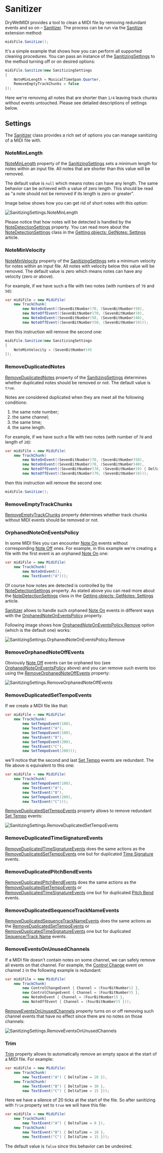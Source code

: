 ﻿---
uid: a_sanitizer
---

# Sanitizer

DryWetMIDI provides a tool to clean a MIDI file by removing redundant events and so on – [Sanitizer](xref:Melanchall.DryWetMidi.Tools.Sanitizer). The process can be run via the [Sanitize](xref:Melanchall.DryWetMidi.Tools.Sanitizer.Sanitize*) extension method:

```csharp
midiFile.Sanitize();
```

It's a simple example that shows how you can perform all supported cleaning procedures. You can pass an instance of the [SanitizingSettings](xref:Melanchall.DryWetMidi.Tools.SanitizingSettings) to the method turning off or on desired options:

```csharp
midiFile.Sanitize(new SanitizingSettings
{
    NoteMinLength = MusicalTimeSpan.Quarter,
    RemoveEmptyTrackChunks = false
});
```

Here we're removing all notes that are shorter than `1/4` leaving track chunks without events untouched. Please see detailed descriptions of settings below.

## Settings

The [Sanitizer](xref:Melanchall.DryWetMidi.Tools.Sanitizer) class provides a rich set of options you can manage sanitizing of a MIDI file with.

### NoteMinLength

[NoteMinLength](xref:Melanchall.DryWetMidi.Tools.SanitizingSettings.NoteMinLength) property of the [SanitizingSettings](xref:Melanchall.DryWetMidi.Tools.SanitizingSettings) sets a minimum length for notes within an input file. All notes that are shorter than this value will be removed.

The default value is `null` which means notes can have any length. The same behavior can be achieved with a value of zero length. This should be read as "a note should not be removed if its length is zero or greater".

Image below shows how you can get rid of short notes with this option:

![SanitizingSettings.NoteMinLength](images/Sanitizer/NoteMinLength.png)

Please notice that how notes will be detected is handled by the [NoteDetectionSettings](xref:Melanchall.DryWetMidi.Tools.SanitizingSettings.NoteDetectionSettings) property. You can read more about the [NoteDetectionSettings](xref:Melanchall.DryWetMidi.Interaction.NoteDetectionSettings) class in the [Getting objects: GetNotes: Settings](xref:a_getting_objects#settings) article.

### NoteMinVelocity

[NoteMinVelocity](xref:Melanchall.DryWetMidi.Tools.SanitizingSettings.NoteMinVelocity) property of the [SanitizingSettings](xref:Melanchall.DryWetMidi.Tools.SanitizingSettings) sets a minimum velocity for notes within an input file. All notes with velocity below this value will be removed. The default value is zero which means notes can have any velocity (zero or above).

For example, if we have such a file with two notes (with numbers of `70` and `50`):

```csharp
var midiFile = new MidiFile(
    new TrackChunk(
        new NoteOnEvent((SevenBitNumber)70, (SevenBitNumber)50),
        new NoteOffEvent((SevenBitNumber)70, (SevenBitNumber)0),
        new NoteOnEvent((SevenBitNumber)50, (SevenBitNumber)40),
        new NoteOffEvent((SevenBitNumber)50, (SevenBitNumber)0)));
```

then this instruction will remove the second one:

```csharp
midiFile.Sanitize(new SanitizingSettings
{
    NoteMinVelocity = (SevenBitNumber)45
});
```

### RemoveDuplicatedNotes

[RemoveDuplicatedNotes](xref:Melanchall.DryWetMidi.Tools.SanitizingSettings.RemoveDuplicatedNotes) property of the [SanitizingSettings](xref:Melanchall.DryWetMidi.Tools.SanitizingSettings) determines whether duplicated notes should be removed or not. The default value is `true`.

Notes are considered duplicated when they are meet all the following conditions:

1. the same note number;
2. the same channel;
3. the same time;
4. the same length.

For example, if we have such a file with two notes (with number of `70` and length of `20`):

```csharp
var midiFile = new MidiFile(
    new TrackChunk(
        new NoteOnEvent((SevenBitNumber)70, (SevenBitNumber)50),
        new NoteOnEvent((SevenBitNumber)70, (SevenBitNumber)40),
        new NoteOffEvent((SevenBitNumber)70, (SevenBitNumber)0) { DeltaTime = 20 },
        new NoteOffEvent((SevenBitNumber)70, (SevenBitNumber)0)));
```

then this instruction will remove the second one:

```csharp
midiFile.Sanitize();
```

### RemoveEmptyTrackChunks

[RemoveEmptyTrackChunks](xref:Melanchall.DryWetMidi.Tools.SanitizingSettings.RemoveEmptyTrackChunks) property determines whether track chunks without MIDI events should be removed or not.

### OrphanedNoteOnEventsPolicy

In some MIDI files you can encounter [Note On](xref:Melanchall.DryWetMidi.Core.NoteOnEvent) events without corresponding [Note Off](xref:Melanchall.DryWetMidi.Core.NoteOffEvent) ones. For example, in this example we're creating a file with the first event is an orphaned [Note On](xref:Melanchall.DryWetMidi.Core.NoteOnEvent) one:

```csharp
var midiFile = new MidiFile(
    new TrackChunk(
        new NoteOnEvent(),
        new TextEvent("A")));
```

Of course how notes are detected is controlled by the [NoteDetectionSettings](xref:Melanchall.DryWetMidi.Tools.SanitizingSettings.NoteDetectionSettings) property. As stated above you can read more about the [NoteDetectionSettings](xref:Melanchall.DryWetMidi.Interaction.NoteDetectionSettings) class in the [Getting objects: GetNotes: Settings](xref:a_getting_objects#settings) article.

[Sanitizer](xref:Melanchall.DryWetMidi.Tools.Sanitizer) allows to handle such orphaned [Note On](xref:Melanchall.DryWetMidi.Core.NoteOnEvent) events in different ways with the [OrphanedNoteOnEventsPolicy](xref:Melanchall.DryWetMidi.Tools.SanitizingSettings.OrphanedNoteOnEventsPolicy) property.

Following image shows how [OrphanedNoteOnEventsPolicy.Remove](xref:Melanchall.DryWetMidi.Tools.OrphanedNoteOnEventsPolicy.Remove) option (which is the default one) works:

![SanitizingSettings.OrphanedNoteOnEventsPolicy.Remove](images/Sanitizer/OrphanedNoteOnEvents_Remove.png)

### RemoveOrphanedNoteOffEvents

Obviously [Note Off](xref:Melanchall.DryWetMidi.Core.NoteOffEvent) events can be orphaned too (see [OrphanedNoteOnEventsPolicy](#orphanednoteoneventspolicy) above) and you can remove such events too using the [RemoveOrphanedNoteOffEvents](xref:Melanchall.DryWetMidi.Tools.SanitizingSettings.RemoveOrphanedNoteOffEvents) property:

![SanitizingSettings.RemoveOrphanedNoteOffEvents](images/Sanitizer/RemoveOrphanedNoteOffEvents.png)

### RemoveDuplicatedSetTempoEvents

If we create a MIDI file like that:

```csharp
var midiFile = new MidiFile(
    new TrackChunk(
        new SetTempoEvent(100),
        new TextEvent("A"),
        new SetTempoEvent(100),
        new TextEvent("B"),
        new SetTempoEvent(200),
        new TextEvent("C"),
        new SetTempoEvent(200)));
```

we'll notice that the second and last [Set Tempo](xref:Melanchall.DryWetMidi.Core.SetTempoEvent) events are redundant. The file above is equivalent to this one:

```csharp
var midiFile = new MidiFile(
    new TrackChunk(
        new SetTempoEvent(100),
        new TextEvent("A"),
        new TextEvent("B"),
        new SetTempoEvent(200),
        new TextEvent("C")));
```

[RemoveDuplicatedSetTempoEvents](xref:Melanchall.DryWetMidi.Tools.SanitizingSettings.RemoveDuplicatedSetTempoEvents) property allows to remove redundant [Set Tempo](xref:Melanchall.DryWetMidi.Core.SetTempoEvent) events:

![SanitizingSettings.RemoveDuplicatedSetTempoEvents](images/Sanitizer/RemoveDuplicatedSetTempoEvents.png)

### RemoveDuplicatedTimeSignatureEvents

[RemoveDuplicatedTimeSignatureEvents](xref:Melanchall.DryWetMidi.Tools.SanitizingSettings.RemoveDuplicatedTimeSignatureEvents) does the same actions as the [RemoveDuplicatedSetTempoEvents](#removeduplicatedsettempoevents) one but for duplicated [Time Signature](xref:Melanchall.DryWetMidi.Core.TimeSignatureEvent) events.

### RemoveDuplicatedPitchBendEvents

[RemoveDuplicatedPitchBendEvents](xref:Melanchall.DryWetMidi.Tools.SanitizingSettings.RemoveDuplicatedPitchBendEvents) does the same actions as the [RemoveDuplicatedSetTempoEvents](#removeduplicatedsettempoevents) or [RemoveDuplicatedTimeSignatureEvents](#removeduplicatedtimesignatureevents) one but for duplicated [Pitch Bend](xref:Melanchall.DryWetMidi.Core.PitchBendEvent) events.

### RemoveDuplicatedSequenceTrackNameEvents

[RemoveDuplicatedSequenceTrackNameEvents](xref:Melanchall.DryWetMidi.Tools.SanitizingSettings.RemoveDuplicatedSequenceTrackNameEvents) does the same actions as the [RemoveDuplicatedSetTempoEvents](#removeduplicatedsettempoevents) or [RemoveDuplicatedTimeSignatureEvents](#removeduplicatedtimesignatureevents) one but for duplicated [Sequence/Track Name](xref:Melanchall.DryWetMidi.Core.SequenceTrackNameEvent) events.

### RemoveEventsOnUnusedChannels

If a MIDI file doesn't contain notes on some channel, we can safely remove all events on that channel. For example, the [Control Change](xref:Melanchall.DryWetMidi.Core.ControlChangeEvent) event on channel `2` in the following example is redundant:

```csharp
var midiFile = new MidiFile(
    new TrackChunk(
        new ControlChangeEvent { Channel = (FourBitNumber)2 },
        new ControlChangeEvent { Channel = (FourBitNumber)5 },
        new NoteOnEvent { Channel = (FourBitNumber)5 },
        new NoteOffEvent { Channel = (FourBitNumber)5 }));
```

[RemoveEventsOnUnusedChannels](xref:Melanchall.DryWetMidi.Tools.SanitizingSettings.RemoveEventsOnUnusedChannels) property turns on or off removing such channel events that have no effect since there are no notes on those channels:

![SanitizingSettings.RemoveEventsOnUnusedChannels](images/Sanitizer/RemoveEventsOnUnusedChannels.png)

### Trim

[Trim](xref:Melanchall.DryWetMidi.Tools.SanitizingSettings.Trim) property allows to automatically remove an empty space at the start of a MIDI file. For example:

```csharp
var midiFile = new MidiFile(
    new TrackChunk(
        new TextEvent("A") { DeltaTime = 20 }),
    new TrackChunk(
        new TextEvent("B") { DeltaTime = 30 },
        new TextEvent("C") { DeltaTime = 15 }));
```

Here we have a silence of 20 ticks at the start of the file. So after sanitizing with `Trim` property set to `true` we will have this file:

```csharp
var midiFile = new MidiFile(
    new TrackChunk(
        new TextEvent("A") { DeltaTime = 0 }),
    new TrackChunk(
        new TextEvent("B") { DeltaTime = 10 },
        new TextEvent("C") { DeltaTime = 15 }));
```

The default value is `false` since this behavior can be undesired.